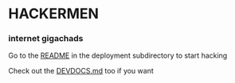# HACKERMEN
### internet gigachads

Go to the [README](https://github.com/HACKERMEN-ORG/hackermen-deployables/tree/main/hackermen) in the deployment subdirectory to start hacking

Check out the [DEVDOCS.md](https://github.com/HACKERMEN-ORG/hackermen-deployables/DEVDOCS.md) too if you want
